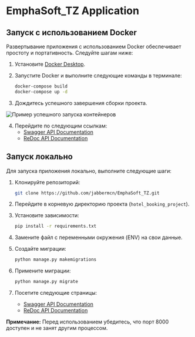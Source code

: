 # EmphaSoft_TZ Application

## Запуск с использованием Docker

Развертывание приложения с использованием Docker обеспечивает простоту и портативность. Следуйте шагам ниже:

1. Установите [Docker Desktop](https://www.docker.com/products/docker-desktop).

2. Запустите Docker и выполните следующие команды в терминале:

    ```bash
    docker-compose build
    docker-compose up -d
    ```

3. Дождитесь успешного завершения сборки проекта.

![Пример успешного запуска контейнеров](https://ibb.co/C1MyctR)

4. Перейдите по следующим ссылкам:
    - [Swagger API Documentation](http://127.0.0.1:8000/swagger/)
    - [ReDoc API Documentation](http://127.0.0.1:8000/redoc/)

## Запуск локально

Для запуска приложения локально, выполните следующие шаги:

1. Клонируйте репозиторий:

    ```bash
    git clone https://github.com/jabbermcn/EmphaSoft_TZ.git
    ```

2. Перейдите в корневую директорию проекта (`hotel_booking_project`).

3. Установите зависимости:

    ```bash
    pip install -r requirements.txt
    ```

4. Замените файл с переменными окружения (ENV) на свои данные.

5. Создайте миграции:

    ```bash
    python manage.py makemigrations
    ```

6. Примените миграции:

    ```bash
    python manage.py migrate
    ```

7. Посетите следующие страницы:
    - [Swagger API Documentation](http://127.0.0.1:8000/swagger/)
    - [ReDoc API Documentation](http://127.0.0.1:8000/redoc/)

**Примечание:** Перед использованием убедитесь, что порт 8000 доступен и не занят другим процессом.
